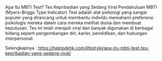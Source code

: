Apa Itu MBTI Test? Tes Kepribadian yang Sedang Viral
Pendahuluan
MBTI (Myers-Briggs Type Indicator) Test adalah alat psikologi yang sangat populer yang dirancang untuk membantu individu memahami preferensi psikologis mereka dalam cara mereka melihat dunia dan membuat keputusan. Tes ini telah menjadi viral dan banyak digunakan di berbagai bidang seperti pengembangan diri, karier, pendidikan, dan hubungan interpersonal.

Selengkapnya : https://hektodetik.com/lifestyle/apa-itu-mbti-test-tes-kepribadian-yang-sedang-viral/
